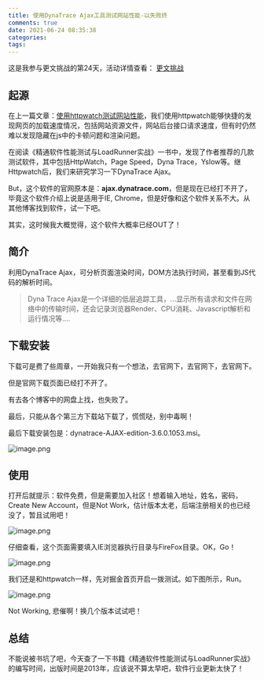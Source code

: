```yaml
---
title: 使用DynaTrace Ajax工具测试网站性能-以失败终
comments: true
date: 2021-06-24 08:35:38
categories:
tags:
---
```


这是我参与更文挑战的第24天，活动详情查看： [更文挑战](https://juejin.cn/post/6967194882926444557)

## 起源

在上一篇文章：[使用httpwatch测试网站性能](https://juejin.cn/post/6976929429415002125)，我们使用httpwatch能够快捷的发现网页的加载速度情况，包括网站资源文件，网站后台接口请求速度，但有时仍然难以发现隐藏在js中的卡顿问题和渲染问题。

在阅读《精通软件性能测试与LoadRunner实战》一书中，发现了作者推荐的几款测试软件，其中包括HttpWatch，Page Speed，Dyna Trace，Yslow等。继Httpwatch后，我们来研究学习一下DynaTrace Ajax。

But，这个软件的官网原本是：**ajax.dynatrace.com**，但是现在已经打不开了，毕竟这个软件介绍上说是适用于IE, Chrome，但是好像和这个软件关系不大。从其他博客找到软件，试一下吧。

其实，这时候我大概觉得，这个软件大概率已经OUT了！

## 简介

利用DynaTrace Ajax，可分析页面渲染时间，DOM方法执行时间，甚至看到JS代码的解析时间。

> Dyna Trace Ajax是一个详细的低层追踪工具，...显示所有请求和文件在网络中的传输时间，还会记录浏览器Render、CPU消耗、Javascript解析和运行情况等....



## 下载安装

下载可是费了些周章，一开始我只有一个想法，去官网下，去官网下，去官网下。

但是官网下载页面已经打不开了。

有去各个博客中的网盘上找，也失败了。

最后，只能从各个第三方下载站下载了，慌慌哒，别中毒啊！

最后下载安装包是：dynatrace-AJAX-edition-3.6.0.1053.msi。

![image.png](https://p3-juejin.byteimg.com/tos-cn-i-k3u1fbpfcp/a5fe8e0f068b4933ac1fdfb75ea309db~tplv-k3u1fbpfcp-watermark.image)

## 使用

打开后就提示：软件免费，但是需要加入社区！想着输入地址，姓名，密码，Create New Account，但是Not Work，估计版本太老，后端注册相关的也已经没了，暂且试用吧！

![image.png](https://p3-juejin.byteimg.com/tos-cn-i-k3u1fbpfcp/700e50f74bd54b8982e52a4cbd97fd2f~tplv-k3u1fbpfcp-watermark.image)

仔细查看，这个页面需要填入IE浏览器执行目录与FireFox目录。OK，Go！

![image.png](https://p6-juejin.byteimg.com/tos-cn-i-k3u1fbpfcp/4bd1c3b7d9a84b3ea6205ed6362031ab~tplv-k3u1fbpfcp-watermark.image)

我们还是和httpwatch一样，先对掘金首页开启一拨测试。如下图所示，Run。

![image.png](https://p6-juejin.byteimg.com/tos-cn-i-k3u1fbpfcp/12120e04d82840b5889d73cb7f8b0a08~tplv-k3u1fbpfcp-watermark.image)



Not Working, 悲催啊！换几个版本试试吧！

## 总结

不能说被书坑了吧，今天查了一下书籍《精通软件性能测试与LoadRunner实战》的编写时间，出版时间是2013年，应该说不算太早吧，软件行业更新太快了！

